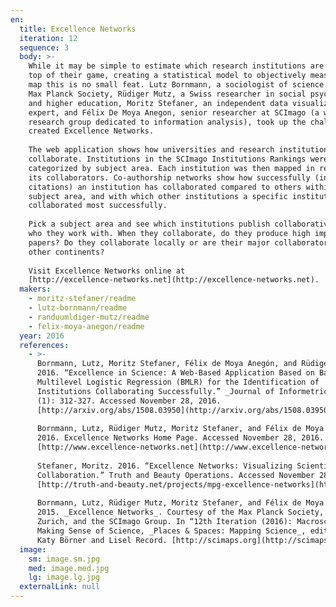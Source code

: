 ```yaml
---
en:
  title: Excellence Networks
  iteration: 12
  sequence: 3
  body: >-
    While it may be simple to estimate which research institutions are at the
    top of their game, creating a statistical model to objectively measure and
    map this is no small feat. Lutz Bornmann, a sociologist of science at the
    Max Planck Society, Rüdiger Mutz, a Swiss researcher in social psychology
    and higher education, Moritz Stefaner, an independent data visualization
    expert, and Félix De Moya Anegon, senior researcher at SCImago (a well-known
    research group dedicated to information analysis), took up the challenge and
    created Excellence Networks.  
      
    The web application shows how universities and research institutions
    collaborate. Institutions in the SCImago Institutions Rankings were
    categorized by subject area. Each institution was then mapped in relation to
    its collaborators. Co-authorship networks show how successfully (in terms of
    citations) an institution has collaborated compared to others within a
    subject area, and with which other institutions a specific institution has
    collaborated most successfully.  
      
    Pick a subject area and see which institutions publish collaboratively and
    who they work with. When they collaborate, do they produce high impact
    papers? Do they collaborate locally or are their major collaborators on
    other continents?  
      
    Visit Excellence Networks online at
    [http://excellence­-networks.net](http://excellence­-networks.net).
  makers:
    - moritz-stefaner/readme
    - lutz-bornmann/readme
    - randuumldiger-mutz/readme
    - felix-moya-anegon/readme
  year: 2016
  references:
    - >-
      Bornmann, Lutz, Moritz Stefaner, Félix de Moya Anegón, and Rüdiger Mutz.
      2016. “Excellence in Science: A Web-Based Application Based on Bayesian
      Multilevel Logistic Regression (BMLR) for the Identification of
      Institutions Collaborating Successfully.” _Journal of Informetrics_ 10
      (1): 312-327. Accessed November 28, 2016.
      [http://arxiv.org/abs/1508.03950](http://arxiv.org/abs/1508.03950).  
        
      Bornmann, Lutz, Rüdiger Mutz, Moritz Stefaner, and Félix de Moya Anegón.
      2016. Excellence Networks Home Page. Accessed November 28, 2016.
      [http://www.excellence-networks.net](http://www.excellence-networks.net).  
        
      Stefaner, Moritz. 2016. “Excellence Networks: Visualizing Scientific
      Collaboration.” Truth and Beauty Operations. Accessed November 28, 2016.
      [http://truth-and-beauty.net/projects/mpg-excellence-networks](http://truth-and-beauty.net/projects/mpg-excellence-networks).  
        
      Bornmann, Lutz, Rüdiger Mutz, Moritz Stefaner, and Félix de Moya Anegón.
      2015. _Excellence Networks_. Courtesy of the Max Planck Society, ETH
      Zurich, and the SCImago Group. In “12th Iteration (2016): Macroscopes for
      Making Sense of Science, _Places & Spaces: Mapping Science_, edited by
      Katy Börner and Lisel Record. [http://scimaps.org](http://scimaps.org).
  image:
    sm: image.sm.jpg
    med: image.med.jpg
    lg: image.lg.jpg
  externalLink: null
---
```

